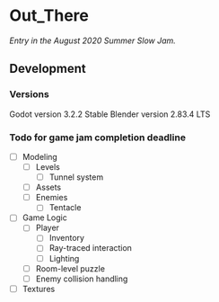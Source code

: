 # Out_There
*Entry in the August 2020 Summer Slow Jam.*

## Development

### Versions
Godot version 3.2.2 Stable
Blender version 2.83.4 LTS

### Todo for game jam completion deadline
- [ ] Modeling
	- [ ] Levels
		- [ ] Tunnel system
	- [ ] Assets
	- [ ] Enemies
		- [ ] Tentacle
- [ ] Game Logic
	- [ ] Player
		- [ ] Inventory
		- [ ] Ray-traced interaction
		- [ ] Lighting
	- [ ] Room-level puzzle
	- [ ] Enemy collision handling
- [ ] Textures
